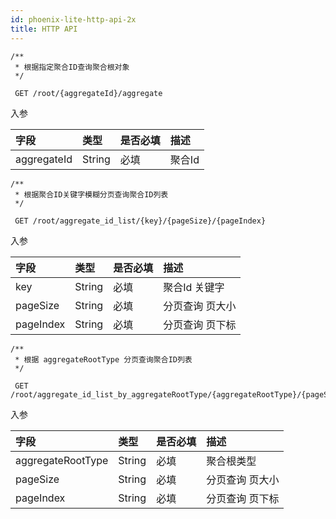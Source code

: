 ```yaml
---
id: phoenix-lite-http-api-2x
title: HTTP API
---
```



```
/**  
 * 根据指定聚合ID查询聚合根对象  
 */ 
 
 GET /root/{aggregateId}/aggregate
```

入参

| 字段        | 类型   | 是否必填 | 描述   |
| :---------- | :----- | :------- | :----- |
| aggregateId | String | 必填     | 聚合Id |



```
/**  
 * 根据聚合ID关键字模糊分页查询聚合ID列表  
 */ 
 
 GET /root/aggregate_id_list/{key}/{pageSize}/{pageIndex}
```

入参

| 字段      | 类型   | 是否必填 | 描述            |
| :-------- | :----- | :------- | :-------------- |
| key       | String | 必填     | 聚合Id 关键字   |
| pageSize  | String | 必填     | 分页查询 页大小 |
| pageIndex | String | 必填     | 分页查询 页下标 |


```
/**  
 * 根据 aggregateRootType 分页查询聚合ID列表  
 */ 
 
 GET /root/aggregate_id_list_by_aggregateRootType/{aggregateRootType}/{pageSize}/{pageIndex}
```

入参

| 字段              | 类型   | 是否必填 | 描述            |
| :---------------- | :----- | :------- | :-------------- |
| aggregateRootType | String | 必填     | 聚合根类型      |
| pageSize          | String | 必填     | 分页查询 页大小 |
| pageIndex         | String | 必填     | 分页查询 页下标 |

